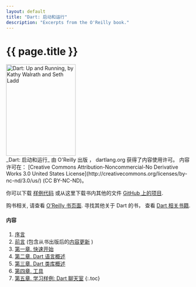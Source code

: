 ```yaml
---
layout: default
title: "Dart: 启动和运行"
description: "Excerpts from the O'Reilly book."
---
```


# {{ page.title }}

<div class="pull-right">
  <a href="http://shop.oreilly.com/product/0636920025719.do" class="btn">
    <img class="media-object"
    src="front_cover.gif"
    alt="Dart: Up and Running, by Kathy Walrath and Seth Ladd"
    width="190" height="250" />
  </a>
</div>
_Dart: 启动和运行_
由 O'Reilly 出版 ， dartlang.org 获得了内容使用许可。
内容许可在：
[Creative Commons Attribution-Noncommercial-No Derivative Works 3.0
United States License](http://creativecommons.org/licenses/by-nc-nd/3.0/us/)
(CC BY-NC-ND)。

你可以下载 [样例代码](https://github.com/dart-lang/dart-up-and-running-book/tree/master/code) 或从这里下载书内其他的文件
[GitHub 上的项目](https://github.com/dart-lang/dart-up-and-running-book).

购书相关, 请查看
[O'Reilly 书页面](http://shop.oreilly.com/product/0636920025719.do).
寻找其他关于 Dart 的书， 查看 [Dart 相关书籍](/books/).


#### 内容

1. [序言](contents/foreword.html)
1. [前言](contents/preface.html)
   (包含从书出版后的[内容更新](contents/preface.html#preface-updates)
   )
1. [第一章. 快速开始](contents/ch01.html)
1. [第二章. Dart 语言概述](contents/ch02.html)
1. [第三章. Dart 类库概述](contents/ch03.html)
1. [第四章. 工具](contents/ch04.html)
1. [第五章. 学习样例: Dart 聊天室](contents/ch05.html)
{:.toc}
